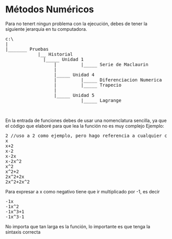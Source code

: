 # Métodos Numéricos

Para no tenert ningun problema con la ejecución, debes de tener la siguiente jerarquia en tu computadora.

<pre>
c:\
|
|_______ Pruebas
            |__ Historial
	          |_____ Unidad 1
                  |         |_____ Serie de Maclaurin
                  |
                  |_____ Unidad 4
                  |         |_____ Diferenciacion Numerica
                  |         |_____ Trapecio
                  |
                  |_____ Unidad 5
                            |_____ Lagrange


</pre>

En la entrada de funciones debes de usar una nomenclatura sencilla, ya que el código que elaboré para que lea la función no es muy complejo
Ejemplo:
<pre>
2 //uso a 2 como ejemplo, pero hago referencia a cualquier constante
x
x+2
x-2
x-2x
x-2x^2
x^2
x^2+2
2x^2+2x
2x^2+2x^2
</pre>

Para expresar a x como negativo tiene que ir multiplicado por -1, es decir

<pre>
-1x
-1x^2
-1x^3+1
-1x^3-1
</pre>

No importa que tan larga es la función, lo importante es que tenga la sintaxis correcta
